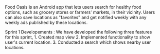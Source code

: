 Food Oasis is an Android app that lets users search for healthy food options, such as grocery stores or farmers' markets, in their vicinity. Users can also save locations as "favorites" and get notified weekly with any weekly ads published by these locations.

Sprint 1 Developements : We have developed the following three features for this sprint, 1. Created map view 2. Implemented functionality to show user's current location. 3. Conducted a search which shows nearby user locations.

